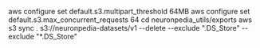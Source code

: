 aws configure set default.s3.multipart_threshold 64MB
aws configure set default.s3.max_concurrent_requests 64
cd neuronpedia_utils/exports
aws s3 sync . s3://neuronpedia-datasets/v1 --delete --exclude ".DS_Store" --exclude "\*.DS_Store"
